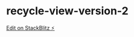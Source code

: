 # recycle-view-version-2

[Edit on StackBlitz ⚡️](https://stackblitz.com/edit/recycle-view-version-2)